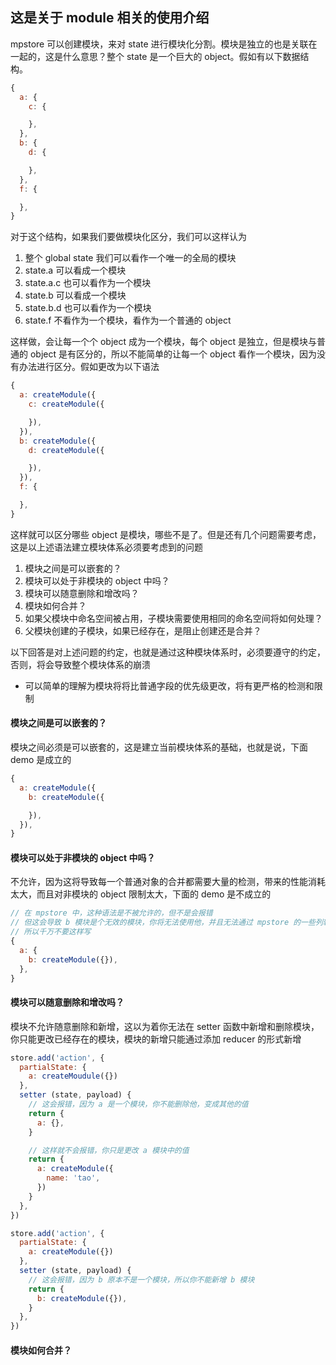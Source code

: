 ## 这是关于 module 相关的使用介绍
mpstore 可以创建模块，来对 state 进行模块化分割。模块是独立的也是关联在一起的，这是什么意思？整个 state 是一个巨大的 object。假如有以下数据结构。

```js
{
  a: {
    c: {

    },
  },
  b: {
    d: {

    },
  },
  f: {

  },
}
```
对于这个结构，如果我们要做模块化区分，我们可以这样认为
1. 整个 global state 我们可以看作一个唯一的全局的模块
2. state.a 可以看成一个模块
3. state.a.c 也可以看作为一个模块
4. state.b 可以看成一个模块
5. state.b.d 也可以看作为一个模块
6. state.f 不看作为一个模块，看作为一个普通的 object

这样做，会让每一个个 object 成为一个模块，每个 object 是独立，但是模块与普通的 object 是有区分的，所以不能简单的让每一个 object 看作一个模块，因为没有办法进行区分。假如更改为以下语法

```js
{
  a: createModule({
    c: createModule({

    }),
  }),
  b: createModule({
    d: createModule({

    }),
  }),
  f: {

  },
}
```

这样就可以区分哪些 object 是模块，哪些不是了。但是还有几个问题需要考虑，这是以上述语法建立模块体系必须要考虑到的问题
1. 模块之间是可以嵌套的？
2. 模块可以处于非模块的 object 中吗？
3. 模块可以随意删除和增改吗？
4. 模块如何合并？
5. 如果父模块中命名空间被占用，子模块需要使用相同的命名空间将如何处理？
6. 父模块创建的子模块，如果已经存在，是阻止创建还是合并？

以下回答是对上述问题的约定，也就是通过这种模块体系时，必须要遵守的约定，否则，将会导致整个模块体系的崩溃
+ 可以简单的理解为模块将将比普通字段的优先级更改，将有更严格的检测和限制

#### 模块之间是可以嵌套的？
模块之间必须是可以嵌套的，这是建立当前模块体系的基础，也就是说，下面 demo 是成立的
```js
{
  a: createModule({
    b: createModule({

    }),
  }),
}
```

#### 模块可以处于非模块的 object 中吗？
不允许，因为这将导致每一个普通对象的合并都需要大量的检测，带来的性能消耗太大，而且对非模块的 object 限制太大，下面的 demo 是不成立的
```js
// 在 mpstore 中，这种语法是不被允许的，但不是会报错
// 但这会导致 b 模块是个无效的模块，你将无法使用他，并且无法通过 mpstore 的一些列辅助语法得到他
// 所以千万不要这样写
{
  a: {
    b: createModule({}),
  },
}
```

#### 模块可以随意删除和增改吗？
模块不允许随意删除和新增，这以为着你无法在 setter 函数中新增和删除模块，你只能更改已经存在的模块，模块的新增只能通过添加 reducer 的形式新增
```js
store.add('action', {
  partialState: {
    a: createMoudule({})
  },
  setter (state, payload) {
    // 这会报错，因为 a 是一个模块，你不能删除他，变成其他的值
    return {
      a: {},
    }

    // 这样就不会报错，你只是更改 a 模块中的值
    return {
      a: createModule({
        name: 'tao',
      })
    }
  },
})

store.add('action', {
  partialState: {
    a: createModule({})
  },
  setter (state, payload) {
    // 这会报错，因为 b 原本不是一个模块，所以你不能新增 b 模块
    return {
      b: createModule({}),
    }
  },
})
```

#### 模块如何合并？